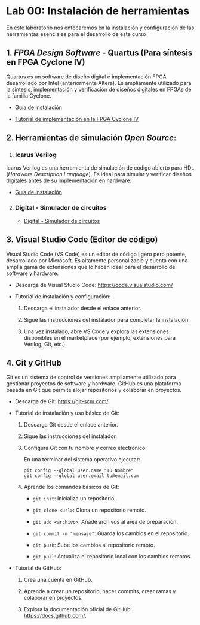 # Lab 00: Instalación de herramientas 

En este laboratorio nos enfocaremos en la instalación y configuración de las herramientas esenciales para el desarrollo de este curso


## 1. *FPGA Design Software* - Quartus (Para síntesis en FPGA Cyclone IV)

Quartus es un software de diseño digital e implementación FPGA desarrollado por Intel (anteriormente Altera). Es ampliamente utilizado para la síntesis, implementación y verificación de diseños digitales en FPGAs de la familia Cyclone.

* [Guía de instalación](/laboratorios/0_lab0/Quartus_installation_guide.md)

* [Tutorial de implementación en la FPGA Cyclone IV](/laboratorios/0_lab0/proyectoQuartus.md)

## 2. Herramientas de simulación *Open Source*:

1. ### Icarus Verilog

  Icarus Verilog es una herramienta de simulación de código abierto para HDL (*Hardware Description Language*). Es ideal para simular y verificar diseños digitales antes de su implementación en hardware.

  * [Guía de instalación](/laboratorios/0_lab0/iverilog.md)

2. ### Digital - Simulador de circuitos

   * [Digital - Simulador de circuitos](/laboratorios/0_lab0/digital.md)


## 3. Visual Studio Code (Editor de código)

Visual Studio Code (VS Code) es un editor de código ligero pero potente, desarrollado por Microsoft. Es altamente personalizable y cuenta con una amplia gama de extensiones que lo hacen ideal para el desarrollo de software y hardware.

* Descarga de Visual Studio Code: https://code.visualstudio.com/

* Tutorial de instalación y configuración:

    1. Descarga el instalador desde el enlace anterior.

    2. Sigue las instrucciones del instalador para completar la instalación.

    3. Una vez instalado, abre VS Code y explora las extensiones disponibles en el marketplace (por ejemplo, extensiones para Verilog, Git, etc.).


## 4. Git y GitHub

Git es un sistema de control de versiones ampliamente utilizado para gestionar proyectos de software y hardware. GitHub es una plataforma basada en Git que permite alojar repositorios y colaborar en proyectos.

* Descarga de Git: https://git-scm.com/

* Tutorial de instalación y uso básico de Git:

    1. Descarga Git desde el enlace anterior.

    2. Sigue las instrucciones del instalador.

    3. Configura Git con tu nombre y correo electrónico:

       En una terminar del sistema operativo ejecutar:

       ```
       git config --global user.name "Tu Nombre"
       git config --global user.email tu@email.com
       ```

    4. Aprende los comandos básicos de Git:

        * ```git init```: Inicializa un repositorio.

        * ```git clone <url>```: Clona un repositorio remoto.

        * ```git add <archivo>```: Añade archivos al área de preparación.

        * ```git commit -m "mensaje"```: Guarda los cambios en el repositorio.

        * ```git push```: Sube los cambios al repositorio remoto.

        * ```git pull```: Actualiza el repositorio local con los cambios remotos.

* Tutorial de GitHub:

    1. Crea una cuenta en GitHub.

    2. Aprende a crear un repositorio, hacer commits, crear ramas y colaborar en proyectos.

    3. Explora la documentación oficial de GitHub: https://docs.github.com/.